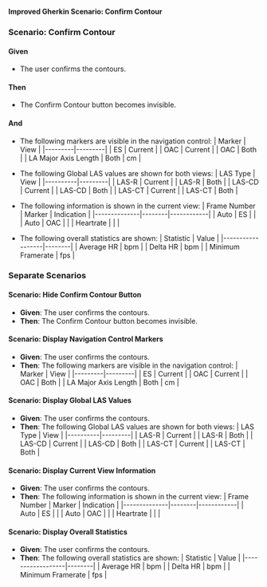 **Improved Gherkin Scenario: Confirm Contour**

### Scenario: Confirm Contour

#### Given
- The user confirms the contours.

#### Then
- The Confirm Contour button becomes invisible.

#### And
- The following markers are visible in the navigation control:
  | Marker  | View    |
  |---------|---------|
  | ES      | Current |
  | OAC     | Current |
  | OAC     | Both    |
  | LA Major Axis Length | Both | cm |

- The following Global LAS values are shown for both views:
  | LAS Type | View    |
  |----------|---------|
  | LAS-R    | Current |
  | LAS-R    | Both    |
  | LAS-CD   | Current |
  | LAS-CD   | Both    |
  | LAS-CT   | Current |
  | LAS-CT   | Both    |

- The following information is shown in the current view:
  | Frame Number | Marker | Indication |
  |--------------|--------|------------|
  | Auto         | ES     |            |
  | Auto         | OAC    |            |
  | Heartrate    |        |            |

- The following overall statistics are shown:
  | Statistic        | Value  |
  |------------------|--------|
  | Average HR       | bpm    |
  | Delta HR         | bpm    |
  | Minimum Framerate | fps    |

### Separate Scenarios

#### Scenario: Hide Confirm Contour Button

- **Given**: The user confirms the contours.
- **Then**: The Confirm Contour button becomes invisible.

#### Scenario: Display Navigation Control Markers

- **Given**: The user confirms the contours.
- **Then**: The following markers are visible in the navigation control:
  | Marker  | View    |
  |---------|---------|
  | ES      | Current |
  | OAC     | Current |
  | OAC     | Both    |
  | LA Major Axis Length | Both | cm |

#### Scenario: Display Global LAS Values

- **Given**: The user confirms the contours.
- **Then**: The following Global LAS values are shown for both views:
  | LAS Type | View    |
  |----------|---------|
  | LAS-R    | Current |
  | LAS-R    | Both    |
  | LAS-CD   | Current |
  | LAS-CD   | Both    |
  | LAS-CT   | Current |
  | LAS-CT   | Both    |

#### Scenario: Display Current View Information

- **Given**: The user confirms the contours.
- **Then**: The following information is shown in the current view:
  | Frame Number | Marker | Indication |
  |--------------|--------|------------|
  | Auto         | ES     |            |
  | Auto         | OAC    |            |
  | Heartrate    |        |            |

#### Scenario: Display Overall Statistics

- **Given**: The user confirms the contours.
- **Then**: The following overall statistics are shown:
  | Statistic        | Value  |
  |------------------|--------|
  | Average HR       | bpm    |
  | Delta HR         | bpm    |
  | Minimum Framerate | fps    |